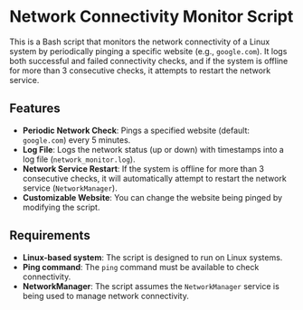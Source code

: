 # Network Connectivity Monitor Script

This is a Bash script that monitors the network connectivity of a Linux system by periodically pinging a specific website (e.g., `google.com`). It logs both successful and failed connectivity checks, and if the system is offline for more than 3 consecutive checks, it attempts to restart the network service.

## Features

- **Periodic Network Check**: Pings a specified website (default: `google.com`) every 5 minutes.
- **Log File**: Logs the network status (up or down) with timestamps into a log file (`network_monitor.log`).
- **Network Service Restart**: If the system is offline for more than 3 consecutive checks, it will automatically attempt to restart the network service (`NetworkManager`).
- **Customizable Website**: You can change the website being pinged by modifying the script.

## Requirements

- **Linux-based system**: The script is designed to run on Linux systems.
- **Ping command**: The `ping` command must be available to check connectivity.
- **NetworkManager**: The script assumes the `NetworkManager` service is being used to manage network connectivity.

